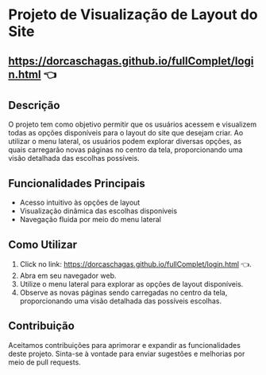 
# Projeto de Visualização de Layout do Site 
## https://dorcaschagas.github.io/fullComplet/login.html 👈

## Descrição
O projeto tem como objetivo permitir que os usuários acessem e visualizem todas as opções disponíveis para o layout do site que desejam criar. Ao utilizar o menu lateral, os usuários podem explorar diversas opções, as quais carregarão novas páginas no centro da tela, proporcionando uma visão detalhada das escolhas possíveis.

## Funcionalidades Principais
- Acesso intuitivo às opções de layout
- Visualização dinâmica das escolhas disponíveis
- Navegação fluida por meio do menu lateral

## Como Utilizar
1. Click no link: https://dorcaschagas.github.io/fullComplet/login.html 👈.
2. Abra em seu navegador web.
3. Utilize o menu lateral para explorar as opções de layout disponíveis.
4. Observe as novas páginas sendo carregadas no centro da tela, proporcionando uma visão detalhada das possíveis escolhas.

## Contribuição
Aceitamos contribuições para aprimorar e expandir as funcionalidades deste projeto. Sinta-se à vontade para enviar sugestões e melhorias por meio de pull requests.


